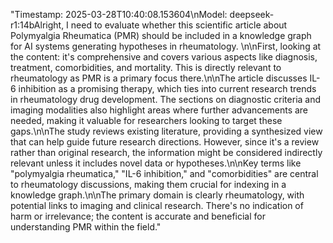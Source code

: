 "<metadata>Timestamp: 2025-03-28T10:40:08.153604\nModel: deepseek-r1:14b</metadata>Alright, I need to evaluate whether this scientific article about Polymyalgia Rheumatica (PMR) should be included in a knowledge graph for AI systems generating hypotheses in rheumatology. \n\nFirst, looking at the content: it's comprehensive and covers various aspects like diagnosis, treatment, comorbidities, and mortality. This is directly relevant to rheumatology as PMR is a primary focus there.\n\nThe article discusses IL-6 inhibition as a promising therapy, which ties into current research trends in rheumatology drug development. The sections on diagnostic criteria and imaging modalities also highlight areas where further advancements are needed, making it valuable for researchers looking to target these gaps.\n\nThe study reviews existing literature, providing a synthesized view that can help guide future research directions. However, since it's a review rather than original research, the information might be considered indirectly relevant unless it includes novel data or hypotheses.\n\nKey terms like \"polymyalgia rheumatica,\" \"IL-6 inhibition,\" and \"comorbidities\" are central to rheumatology discussions, making them crucial for indexing in a knowledge graph.\n\nThe primary domain is clearly rheumatology, with potential links to imaging and clinical research. There's no indication of harm or irrelevance; the content is accurate and beneficial for understanding PMR within the field."